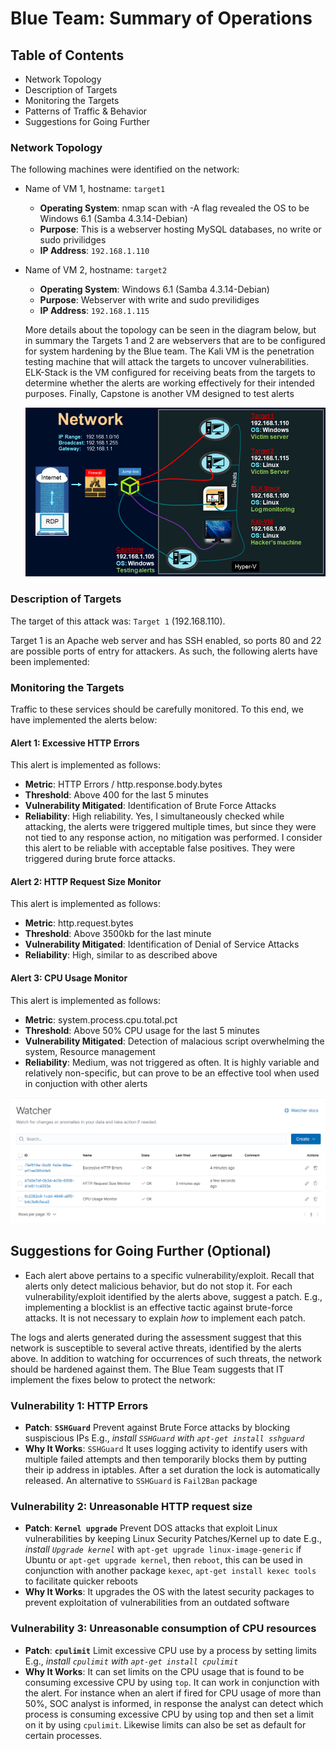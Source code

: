 # Blue Team: Summary of Operations

## Table of Contents
- Network Topology
- Description of Targets
- Monitoring the Targets
- Patterns of Traffic & Behavior
- Suggestions for Going Further

### Network Topology

The following machines were identified on the network:
- Name of VM 1, hostname: `target1`
  - **Operating System**: nmap scan with -A flag revealed the OS to be Windows 6.1 (Samba 4.3.14-Debian)
  - **Purpose**: This is a webserver hosting MySQL databases, no write or sudo privilidges
  - **IP Address**: `192.168.1.110`
- Name of VM 2, hostname: `target2` 
  - **Operating System**: Windows 6.1 (Samba 4.3.14-Debian)
  - **Purpose**: Webserver with write and sudo previlidiges
  - **IP Address**: `192.168.1.115`

  More details about the topology can be seen in the diagram below, but in summary the Targets 1 and 2 are webservers that are to be configured for system hardening by the Blue team. The Kali VM is the penetration testing machine that will attack the targets to uncover vulnerabilities. ELK-Stack is the VM configured for receiving beats from the targets to determine whether the alerts are working effectively for their intended purposes. Finally, Capstone is another VM designed to test alerts

  ![](../images/network.png)

### Description of Targets

The target of this attack was: `Target 1` (192.168.110).

Target 1 is an Apache web server and has SSH enabled, so ports 80 and 22 are possible ports of entry for attackers. As such, the following alerts have been implemented:

### Monitoring the Targets

Traffic to these services should be carefully monitored. To this end, we have implemented the alerts below:

#### Alert 1:  Excessive HTTP Errors

This alert is implemented as follows:

  - **Metric**: HTTP Errors / http.response.body.bytes
  - **Threshold**: Above 400 for the last 5 minutes
  - **Vulnerability Mitigated**: Identification of Brute Force Attacks
  - **Reliability**: High reliability. Yes, I simultaneously checked while attacking, the alerts were triggered multiple times, but since they were not tied to any response action, no mitigation was performed. I consider this alert to be reliable with acceptable false positives. They were triggered during brute force attacks. 

#### Alert 2: HTTP Request Size Monitor

This alert is implemented as follows:

  - **Metric**: http.request.bytes
  - **Threshold**: Above 3500kb for the last minute
  - **Vulnerability Mitigated**: Identification of Denial of Service Attacks
  - **Reliability**: High, similar to as described above

#### Alert 3: CPU Usage Monitor

This alert is implemented as follows:

  - **Metric**: system.process.cpu.total.pct
  - **Threshold**: Above 50% CPU usage for the last 5 minutes
  - **Vulnerability Mitigated**: Detection of malacious script overwhelming the system, Resource management
  - **Reliability**: Medium, was not triggered as often. It is highly variable and relatively non-specific, but can prove to be an effective tool when used in conjuction with other alerts

![](../images/all-alerts.png)


## Suggestions for Going Further (Optional)

- Each alert above pertains to a specific vulnerability/exploit. Recall that alerts only detect malicious behavior, but do not stop it. For each vulnerability/exploit identified by the alerts above, suggest a patch. E.g., implementing a blocklist is an effective tactic against brute-force attacks. It is not necessary to explain _how_ to implement each patch.

The logs and alerts generated during the assessment suggest that this network is susceptible to several active threats, identified by the alerts above. In addition to watching for occurrences of such threats, the network should be hardened against them. The Blue Team suggests that IT implement the fixes below to protect the network:

### Vulnerability 1: HTTP Errors

  - **Patch**: **`SSHGuard`** Prevent against Brute Force attacks by blocking suspiscious IPs E.g., _install `SSHGuard` with `apt-get install sshguard`_
  - **Why It Works**: `SSHGuard` It uses logging activity to identify users with multiple failed attempts and then temporarily blocks them by putting their ip address in iptables. After a set duration the lock is automatically released. An alternative to `SSHGuard` is `Fail2Ban` package

### Vulnerability 2: Unreasonable HTTP request size

  - **Patch**: **`Kernel upgrade`** Prevent DOS attacks that exploit Linux vulnerabilities by keeping Linux Security Patches/Kernel up to date E.g., _install `Upgrade kernel`_ with `apt-get upgrade linux-image-generic` if Ubuntu or `apt-get upgrade kernel`, then `reboot`, this can be used in conjunction with another package `kexec`, `apt-get install kexec tools` to facilitate quicker reboots
  - **Why It Works**: It upgrades the OS with the latest security packages to prevent exploitation of vulnerabilities from an outdated software 

### Vulnerability 3: Unreasonable consumption of CPU resources

  - **Patch**: **`cpulimit`** Limit excessive CPU use by a process by setting limits E.g., _install `cpulimit` with `apt-get install cpulimit`_
  - **Why It Works**: It can set limits on the CPU usage that is found to be consuming excessive CPU by using `top`. It can work in conjunction with the alert. For instance when an alert if fired for CPU usage of more than 50%, SOC analyst is informed, in response the analyst can detect which process is consuming excessive CPU by using top and then set a limit on it by using `cpulimit`. Likewise limits can also be set as default for certain processes.
